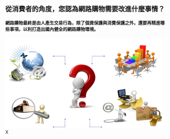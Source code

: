 ## 從消費者的角度，您認為網路購物需要改進什麼事情？

#### 網路購物最終是由人產生交易行為，除了個資保護與消費保護之外，還要再精進哪些事項，以利打造出國內健全的網路購物環境。
![](問題1.png)
X

